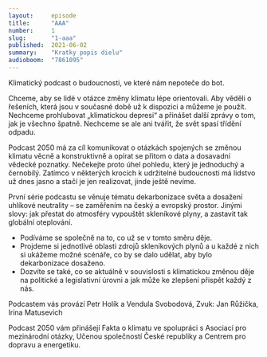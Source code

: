 ```yaml
---
layout:     episode
title:      "AAA"
number:     1
slug:       "1-aaa"
published:  2021-06-02
summary:    "Kratky popis dielu"
audioboom:  "7861095"
---
```

Klimatický podcast o budoucnosti, ve které nám nepoteče do bot.

Chceme, aby se lidé v otázce změny klimatu lépe orientovali. Aby věděli o řešeních, která jsou v současné době už k dispozici a můžeme je použít. Nechceme prohlubovat „klimatickou depresi“ a přinášet další zprávy o tom, jak je všechno špatně. Nechceme se ale ani tvářit, že svět spasí třídění odpadu.

Podcast 2050 má za cíl komunikovat o otázkách spojených se změnou klimatu věcně a konstruktivně a opírat se přitom o data a dosavadní vědecké poznatky. Nečekejte proto úhel pohledu, který je jednoduchý a černobílý. Zatímco v některých krocích k udržitelné budoucnosti má lidstvo už dnes jasno a stačí je jen realizovat, jinde ještě nevíme.

První série podcastu se věnuje tématu dekarbonizace světa a dosažení uhlíkové neutrality – se zaměřením na český a evropský prostor. Jinými slovy: jak přestat do atmosféry vypouštět skleníkové plyny, a zastavit tak globální oteplování.

* Podíváme se společně na to, co už se v tomto směru děje.
* Projdeme si jednotlivé oblasti zdrojů skleníkových plynů a u každé z nich si ukážeme možné scénáře, co by se dalo udělat, aby bylo dekarbonizace dosaženo.
* Dozvíte se také, co se aktuálně v souvislosti s klimatickou změnou děje na politické a legislativní úrovni a jak může ke zlepšení přispět každý z nás.

Podcastem vás provází Petr Holík a Vendula Svobodová, Zvuk: Jan Růžička, Irina Matusevich

Podcast 2050 vám přinášejí Fakta o klimatu ve spolupráci s Asociací pro mezinárodní otázky, Učenou společností České republiky a Centrem pro dopravu a energetiku.
